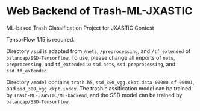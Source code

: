 # Web Backend of Trash-ML-JXASTIC

ML-based Trash Classification Project for JXASTIC Contest

TensorFlow 1.15 is required.

Directory ```/ssd``` is adapted from ```/nets```, ```/preprocessing```, and ```/tf_extended``` of ```balancap/SSD-Tensorflow```. To use, please change all imports of ```nets```, ```preprocessing```, and ```tf_extended``` to ```ssd.nets```, ```ssd.preprocessing```, and ```ssd.tf_extended```.

Directory ```/model``` contains ```trash.h5```, ```ssd_300_vgg.ckpt.data-00000-of-00001```, and ```ssd_300_vgg.ckpt.index```. The trash classification model can be trained by ```Trash-ML-JXASTIC/ML-backend```, and the SSD model can be trained by ```balancap/SSD-Tensorflow```.
